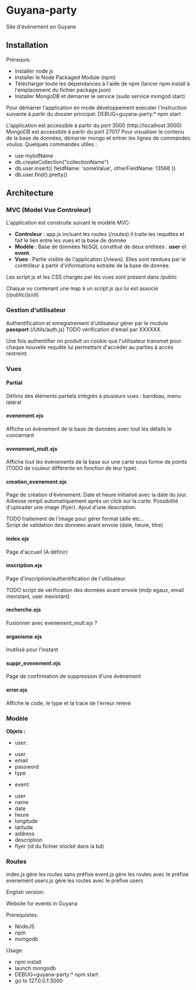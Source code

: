# Guyana-party

Site d'évènement en Guyane

## Installation
Prérequis:
  * Installer node js
  * Installer le Node Packaged Module (npm)
  * Télécharger toute les dépendances à l'aide de npm (lancer npm install à l'emplacement du fichier package.json)
  * Installer MongoDB et démarrer le service (sudo service mongod start)

  Pour démarrer l'application en mode développement exécuter l'instruction suivante à partir du dossier principal: DEBUG=guyana-party:* npm start

  L'application est accessible à partir du port 3000 (http://localhost:3000)
  MongoDB est accessible à partir du port 27017
  Pour visualiser le contenu de la base de données, démarrer mongo et entrer les lignes de commandes voulus. Quelques commandes utiles :
  * use mybdName
  * db.createCollection("collectionName")
  * db.user.insert({ fieldName: 'someValue', otherFieldName: 13566 })
  * db.user.find().pretty()


## Architecture

### MVC (Model Vue Controleur)

L'application est construite suivant le modèle MVC:

* **Controleur** : app.js incluant les routes (/routes) il traite les requêtes et fait le lien entre les vues et la base de donnée
* **Modèle** : Base de données NoSQL constitué de deux entitées : **user** et **event**.
* **Vues** : Partie visible de l'application (/views). Elles sont rendues par le contrôleur à partir d'informations extraite de la base de donnée.

Les script js et les CSS chargés par les vues sont présent dans /public

Chaque vu contenant une map à un script js qui lui est associé (/public/js/ol)

### Gestion d'utilisateur

Authentification et enregistrement d'utilisateur gérer par le module **passport** (/Utils/auth.js) TODO vérification d'email par XXXXXX.

Une fois authentifier on produit un cookie que l'utilisateur transmet pour chaque nouvelle requête lui permettant d'accéder au parties à accès restreint.

### Vues

#### Partial

Définis des éléments partiels intégrés à plusieurs vues : bandeau, menu latéral

#### evenement.ejs

Affiche un évènement de la base de données avec tout les détails le concernant

#### evenement_mult.ejs

Affiche tout les événements de la base sur une carte sous forme de points (TODO de couleur différente en fonction de leur type).  

#### creation_evenement.ejs

Page de création d'événement. Date et heure initialisé avec la date du jour. Adresse rempli automatiquement après un click sur la carte. Possibilité d'uploader une image (flyer). Ajout d'une description.

TODO traitement de l'image pour gérer format taille etc...  
Script de validation des données avant envoie (date, heure, titre)

#### index.ejs

Page d'accueil (A définir)

#### inscription.ejs

Page d'inscription/authentification de l'utilisateur.

TODO script de vérification des données avant envoie (mdp egaux, email inexistant, user inexistant)

#### recherche.ejs

Fusionner avec evenement_mult.ejs ?

#### organisme.ejs

Inutilisé pour l'instant

#### suppr_evenement.ejs

Page de confirmation de suppression d'une évènement

#### error.ejs

Affiche le code, le type et la trace de l'erreur relevé

### Modèle

**Objets :**
* user:
- user
- email
- password
- type

* event:
- user
- name
- date
- heure
- longitude
- latitude
- address
- description
- flyer (id du fichier stocké dans la bd)

### Routes

index.js gère les routes sans préfixe
event.js gère les routes avec le préfixe evenement
users.js gère les routes avec le préfixe users



English version:

Website for events in Guyana

Prerequistes:
 * NodeJS
 * npm
 * mongodb

Usage:
 * npm install
 * launch mongodb
 * DEBUG=guyana-party:* npm start
 * go to 127.0.0.1:3000
